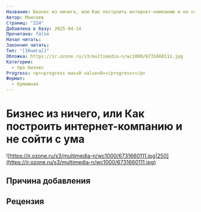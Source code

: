 ```yaml
---
Название: Бизнес из ничего, или Как построить интернет-компанию и не сойти с ума
Автор: Моисеев
Страниц: "224"
Добавлена в базу: 2025-04-14
Прочитана: false
Начал читать: 
Закончил читать: 
Тип: "[[Книга]]"
Обложка: https://ir.ozone.ru/s3/multimedia-n/wc1000/6731660111.jpg
Категории:
  - про бизнес
Progress: <p><progress max=0 value=0></progress></p>
Формат:
  - бумажная
---
```

# Бизнес из ничего, или Как построить интернет-компанию и не сойти с ума

![https://ir.ozone.ru/s3/multimedia-n/wc1000/6731660111.jpg|250](https://ir.ozone.ru/s3/multimedia-n/wc1000/6731660111.jpg)

## Причина добавления


## Рецензия